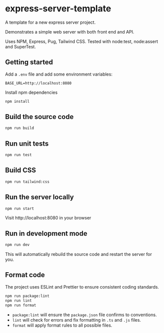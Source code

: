 # express-server-template

A template for a new express server project.

Demonstrates a simple web server with both front end and API.

Uses NPM, Express, Pug, Tailwind CSS. Tested with node:test, node:assert and SuperTest.

## Getting started

Add a `.env` file and add some environment variables:

```text
BASE_URL=http://localhost:8080
```

Install npm dependencies

```bash
npm install
```

## Build the source code

```bash
npm run build
```

## Run unit tests

```bash
npm run test
```

## Build CSS

```bash
npm run tailwind:css
```

## Run the server locally

```bash
npm run start
```

Visit http://localhost:8080 in your browser

## Run in development mode

```bash
npm run dev
```

This will automatically rebuild the source code and restart the server for you.

## Format code

The project uses ESLint and Prettier to ensure consistent coding standards.

```bash
npm run package:lint
npm run lint
npm run format
```

- `package:lint` will ensure the `package.json` file confirms to conventions.
- `lint` will check for errors and fix formatting in `.ts` and `.js` files.
- `format` will apply format rules to all possible files.
